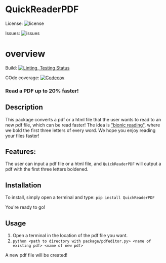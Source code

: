# QuickReaderPDF

License:
![license](https://img.shields.io/badge/license-MIT-blue)

Issues:
![issues](https://img.shields.io/github/issues/Sbhat92/QuickReaderPDF)

# overview

Build:
[![Linting, Testing Status](https://github.com/Sbhat92/QuickReaderPDF/actions/workflows/setup.yaml/badge.svg)](https://github.com/Sbhat92/QuickReaderPDF/actions/workflows/setup.yaml)

COde coverage:
[![Codecov](https://codecov.io/gh/Sbhat92/QuickReaderPDF/branch/main/graph/badge.svg)](https://codecov.io/gh/Sbhat92/QuickReaderPDF)


### Read a PDF up to 20% faster!

## Description

This package converts a pdf or a html file that the user wants to read to an new pdf file, which can be read faster! The idea is ["bionic reading"](https://www.huffingtonpost.co.uk/entry/what-is-bionic-reading-does-it-work_uk_628749a3e4b05cfc268a59ff), where we bold the first three letters of every word. We hope you enjoy reading your files faster!

## Features:

The user can input a pdf file or a html file, and `QuickReaderPDF` will output a pdf with the first three letters boldened.

## Installation

To install, simply open a terminal and type:
`pip install QuickReaderPDF`

You're ready to go!

## Usage

1. Open a terminal in the location of the pdf file you want. 
2. `python <path to directory with package/pdfeditor.py> <name of existing pdf> <name of new pdf>`

A new pdf file will be created!